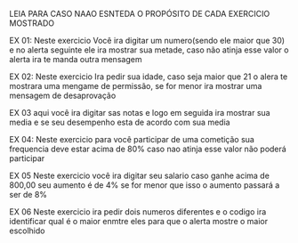 LEIA PARA CASO NAAO ESNTEDA O PROPÓSITO DE CADA EXERCICIO MOSTRADO


EX 01:
Neste exercicio Você ira digitar um numero(sendo ele maior que 30) e no alerta seguinte ele ira mostrar sua metade, caso não atinja esse valor o alerta ira te manda outra mensagem

EX 02:
Neste exercicio Ira pedir sua idade, caso seja maior que 21 o alera te mostrara uma mengame de permissão, se for menor ira mostrar uma mensagem de desaprovação

EX 03
aqui você ira digitar sas notas e logo em seguida ira mostrar sua media e se seu desempenho esta de acordo com sua media

EX 04:
Neste exercicio para você participar de uma cometição sua frequencia deve estar acima de 80% caso nao atinja esse valor  não poderá participar

EX 05
Neste exercicio você ira digitar seu salario caso ganhe acima de 800,00 seu aumento é de 4% se for menor que isso o aumento passará a ser de 8%

EX 06
Neste exercicio ira pedir dois numeros diferentes e o codigo ira identificar qual é o maior enmtre eles para que o alerta mostre o maior escolhido
